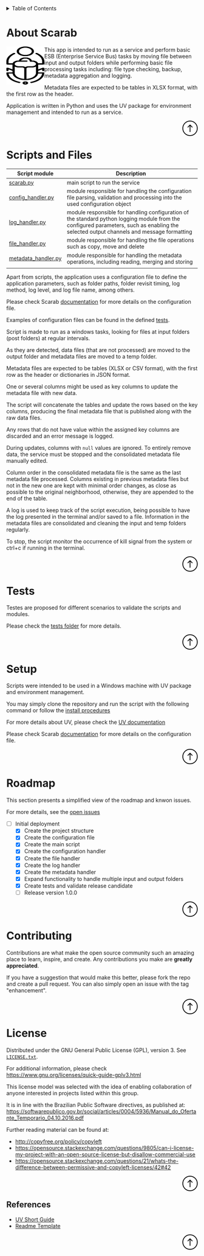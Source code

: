 <details>
    <summary>Table of Contents</summary>
    <ol>
        <li><a href="#About-Scarab">About Scarab</a></li>
        <li><a href="#Scripts_and_Files">Scripts and Files</a></li>
        <li><a href="#Tests">Tests</a></li>
        <li><a href="#setup">Setup</a></li>
        <li><a href="#roadmap">Roadmap</a></li>
        <li><a href="#contributing">Contributing</a></li>
        <li><a href="#license">License</a></li>
    </ol>
</details>

<!-- ABOUT THE PROJECT -->
# About Scarab

<div>
<img align="left" width="100" height="100" src="./docs/images/scarab_glyph.svg"> This app is intended to run as a service and perform basic ESB (Enterprise Service Bus) tasks by moving file between input and output folders while performing basic file processing tasks including: file type checking, backup, metadata aggregation and logging.

Metadata files are expected to be tables in XLSX format, with the first row as the header.

Application is written in Python and uses the UV package for environment management and intended to run as a service.
</div>

<div>
    <a href="#indexerd-md-top">
        <img align="right" width="40" height="40" src="./docs/images/up-arrow.svg" title="Back to the top of this page">
    </a>
    <br><br>
</div>


<!-- SCRIPTS AND FILES -->
# Scripts and Files

| Script module | Description |
| --- | --- |
| [scarab.py](./src/scarab.py) | main script to run the service |
| [config_handler.py](./src/config_handler.py) | module responsible for handling the configuration file parsing, validation and processing into the used configuration object |
| [log_handler.py](./src/log_handler.py) | module responsible for handling configuration of the standard python logging module from the configured parameters, such as enabling the selected output channels and message formatting |
| [file_handler.py](./src/file_handler.py) | module responsible for handling the file operations such as copy, move and delete |
| [metadata_handler.py](./src/metadata_handler.py) | module responsible for handling the metadata operations, including reading, merging and storing |
| | | 

Apart from scripts, the application uses a configuration file to define the application parameters, such as folder paths, folder revisit timing, log method, log level, and log file name, among others.

Please check Scarab [documentation](./docs/README.md) for more details on the configuration file.

Examples of configuration files can be found in the defined [tests](./tests/README.md).

Script is made to run as a windows tasks, looking for files at input folders (post folders) at regular intervals.

As they are detected, data files (that are not processed) are moved to the output folder and metadata files are moved to a temp folder.

Metadata files are expected to be tables (XLSX or CSV format), with the first row as the header or dictionaries in JSON format.

One or several columns might be used as key columns to update the metadata file with new data.

The script will concatenate the tables and update the rows based on the key columns, producing the final metadata file that is published along with the raw data files.

Any rows that do not have value within the assigned key columns are discarded and an error message is logged.

During updates, columns with `null` values are ignored. To entirely remove data, the service must be stopped and the consolidated metadata file manually edited.

Column order in the consolidated metadata file is the same as the last metadata file processed. Columns existing in previous metadata files but not in the new one are kept with minimal order changes, as close as possible to the original neighborhood, otherwise, they are appended to the end of the table.

A log is used to keep track of the script execution, being possible to have the log presented in the terminal and/or saved to a file.
Information in the metadata files are consolidated  and cleaning the input and temp folders regularly.

To stop, the script monitor the occurrence of kill signal from the system or ctrl+c if running in the terminal.

<div>
    <a href="#indexerd-md-top">
        <img align="right" width="40" height="40" src="./docs/images/up-arrow.svg" title="Back to the top of this page">
    </a>
    <br><br>
</div>

<!-- TESTS -->
# Tests

Testes are proposed for different scenarios to validate the scripts and modules.

Please check the [tests folder](./tests/README.md) for more details.


<div>
    <a href="#indexerd-md-top">
        <img align="right" width="40" height="40" src="./docs/images/up-arrow.svg" title="Back to the top of this page">
    </a>
    <br><br>
</div>

<!-- SETUP -->
# Setup

Scripts were intended to be used in a Windows machine with UV package and environment management.

You may simply clone the repository and run the script with the following command or follow the [install procedures](./install/README.md)

For more details about UV, please check the [UV documentation](https://docs.astral.sh/uv/)

Please check Scarab [documentation](./docs/README.md) for more details on the configuration file.

<div>
    <a href="#indexerd-md-top">
        <img align="right" width="40" height="40" src="./docs/images/up-arrow.svg" title="Back to the top of this page">
    </a>
    <br><br>
</div>


<!-- ROADMAP -->
# Roadmap

This section presents a simplified view of the roadmap and knwon issues.

For more details, see the [open issues](https://github.com/FSLobao/RF.Fusion/issues)

* [ ] Initial deployment
  * [x] Create the project structure
  * [x] Create the configuration file
  * [x] Create the main script
  * [x] Create the configuration handler
  * [x] Create the file handler
  * [x] Create the log handler
  * [x] Create the metadata handler
  * [x] Expand functionality to handle multiple input and output folders
  * [x] Create tests and validate release candidate
  * [ ] Release version 1.0.0
  
<div>
    <a href="#indexerd-md-top">
        <img align="right" width="40" height="40" src="./docs/images/up-arrow.svg" title="Back to the top of this page">
    </a>
    <br><br>
</div>

<!-- CONTRIBUTING -->
# Contributing

Contributions are what make the open source community such an amazing place to learn, inspire, and create. Any contributions you make are **greatly appreciated**.

If you have a suggestion that would make this better, please fork the repo and create a pull request. You can also simply open an issue with the tag "enhancement".

<div>
    <a href="#indexerd-md-top">
        <img align="right" width="40" height="40" src="./docs/images/up-arrow.svg" title="Back to the top of this page">
    </a>
    <br><br>
</div>

<!-- LICENSE -->
# License

Distributed under the GNU General Public License (GPL), version 3. See [`LICENSE.txt`](../../LICENSE).

For additional information, please check <https://www.gnu.org/licenses/quick-guide-gplv3.html>

This license model was selected with the idea of enabling collaboration of anyone interested in projects listed within this group.

It is in line with the Brazilian Public Software directives, as published at: <https://softwarepublico.gov.br/social/articles/0004/5936/Manual_do_Ofertante_Temporario_04.10.2016.pdf>

Further reading material can be found at:

* <http://copyfree.org/policy/copyleft>
* <https://opensource.stackexchange.com/questions/9805/can-i-license-my-project-with-an-open-source-license-but-disallow-commercial-use>
* <https://opensource.stackexchange.com/questions/21/whats-the-difference-between-permissive-and-copyleft-licenses/42#42>

<div>
    <a href="#indexerd-md-top">
        <img align="right" width="40" height="40" src="./docs/images/up-arrow.svg" title="Back to the top of this page">
    </a>
    <br><br>
</div>

<!-- REFERENCES -->
## References

* [UV Short Guide](https://www.saaspegasus.com/guides/uv-deep-dive/)
* [Readme Template](https://github.com/othneildrew/Best-README-Template)

<div>
    <a href="#indexerd-md-top">
        <img align="right" width="40" height="40" src="./docs/images/up-arrow.svg" title="Back to the top of this page">
    </a>
    <br><br>
</div>
